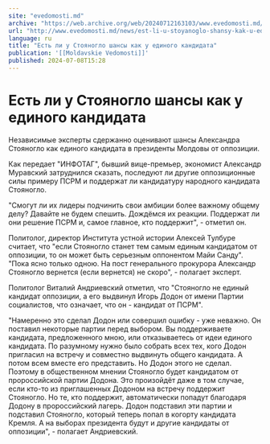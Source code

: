 ```yaml
---
site: "evedomosti.md"
archive: "https://web.archive.org/web/20240712163103/www.evedomosti.md/news/est-li-u-stoyanoglo-shansy-kak-u-edinogo-kandidata"
url: "http://www.evedomosti.md/news/est-li-u-stoyanoglo-shansy-kak-u-edinogo-kandidata"
language: ru
title: "Есть ли у Стояногло шансы как у единого кандидата"
publication: '[[Moldavskie Vedomosti]]'
published: 2024-07-08T15:28
---
```


# Есть ли у Стояногло шансы как у единого кандидата

Независимые эксперты сдержанно оценивают шансы Александра Стояногло как единого кандидата в президенты Молдовы от оппозиции.

Как передает "ИНФОТАГ", бывший вице-премьер, экономист Александр Муравский затруднился сказать, последуют ли другие оппозиционные силы примеру ПСРМ и поддержат ли кандидатуру народного кандидата Стояногло.

"Смогут ли их лидеры подчинить свои амбиции более важному общему делу? Давайте не будем спешить. Дождёмся их реакции. Поддержат ли они решение ПСРМ и, самое главное, кто поддержит", - отметил он.

Политолог, директор Института устной истории Алексей Тулбуре считает, что "если Стояногло станет тем самым единым кандидатом от оппозиции, то он может быть серьезным оппонентом Майи Санду". "Пока ясно только одною. На пост генерального прокурора Александр Стояногло вернется (если вернется) не скоро", - полагает эксперт.

Политолог Виталий Андриевский отметил, что "Стояногло не единый кандидат оппозиции, а его выдвинул Игорь Додон от имени Партии социалистов, что означает, что он - кандидат от ПСРМ".

"Намеренно это сделал Додон или совершил ошибку - уже неважно. Он поставил некоторые партии перед выбором. Вы поддерживаете кандидата, предложенного мною, или отказываетесь от идеи единого кандидата. По разумному нужно было собрать всех тех, кого Додон пригласил на встречу и совместно выдвинуть общего кандидата. А потом всем вместе его представить. Но Додон этого не сделал. Поэтому в общественном мнении Стояногло будет кандидатом от пророссийской партии Додона. Это произойдёт даже в том случае, если кто-то из приглашенных Додоном на встречу поддержит Стояногло. Но те, кто поддержит, автоматически попадут благодаря Додону в пророссийский лагерь. Додон подставил эти партии и подставил Стояногло, который теперь попал в когорту кандидата Кремля. А на выборах президента будут и другие кандидаты от оппозиции", - полагает Андриевский.
